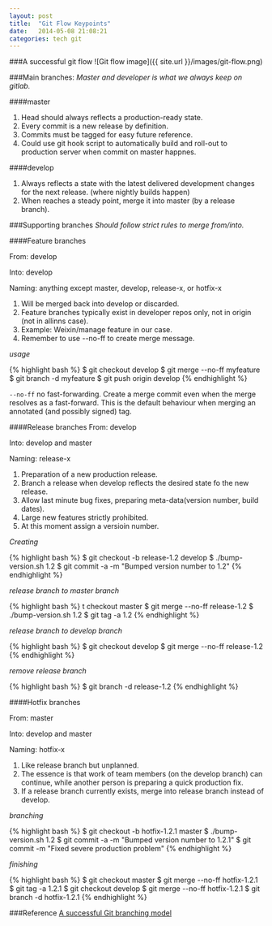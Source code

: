 ```yaml
---
layout: post
title:  "Git Flow Keypoints"
date:   2014-05-08 21:08:21
categories: tech git
---
```


###A successful git flow
![Git flow image]({{ site.url }}/images/git-flow.png)

###Main branches:
_Master and developer is what we always keep on gitlab._

####master

1. Head should always reflects a production-ready state.
2. Every commit is a new release by definition.
3. Commits must be tagged for easy future reference.
4. Could use git hook script to automatically build and roll-out to production server when commit on master happnes.  

####develop
1. Always reflects a state with the latest delivered development changes for the next release. (where nightly builds happen)
2. When reaches a steady point, merge it into master (by a release branch).

###Supporting branches
_Should follow strict rules to merge from/into._

####Feature branches

From: develop

Into: develop

Naming: anything except master, develop, release-x, or hotfix-x

1. Will be merged back into develop or discarded.
2. Feature branches typically exist in developer repos only, not in origin (not in allinns case).
3. Example: Weixin/manage feature in our case.
4. Remember to use --no-ff to create merge message.

_usage_

{% highlight bash %}
$ git checkout develop
$ git merge --no-ff myfeature
$ git branch -d myfeature
$ git push origin develop
{% endhighlight %}

`--no-ff`
no fast-forwarding. Create a merge commit even when the merge resolves as a fast-forward. This is the default behaviour when merging an annotated (and possibly signed) tag.

####Release branches
From: develop

Into: develop and master

Naming: release-x

1. Preparation of a new production release.
2. Branch a release when develop reflects the desired state fo the new release.
3. Allow last minute bug fixes, preparing meta-data(version number, build dates).
4. Large new features strictly prohibited.
5. At this moment assign a versioin number.

_Creating_

{% highlight bash %}
$ git checkout -b release-1.2 develop
$ ./bump-version.sh 1.2
$ git commit -a -m "Bumped version number to 1.2"
{% endhighlight %}

_release branch to master branch_

{% highlight bash %}
t checkout master
$ git merge --no-ff release-1.2
$ ./bump-version.sh 1.2
$ git tag -a 1.2
{% endhighlight %}

_release branch to develop branch_

{% highlight bash %}
$ git checkout develop
$ git merge --no-ff release-1.2
{% endhighlight %}

_remove release branch_

{% highlight bash %}
$ git branch -d release-1.2
{% endhighlight %}

####Hotfix branches

From: master

Into: develop and master

Naming: hotfix-x

1. Like release branch but unplanned.
2. The essence is that work of team members (on the develop branch) can continue, while another person is preparing a quick production fix.
3. If a release branch currently exists, merge into release branch instead of develop.

_branching_

{% highlight bash %}
$ git checkout -b hotfix-1.2.1 master
$ ./bump-version.sh 1.2
$ git commit -a -m "Bumped version number to 1.2.1"
$ git commit -m "Fixed severe production problem"
{% endhighlight %}

_finishing_

{% highlight bash %}
$ git checkout master
$ git merge --no-ff hotfix-1.2.1
$ git tag -a 1.2.1
$ git checkout develop
$ git merge --no-ff hotfix-1.2.1
$ git branch -d hotfix-1.2.1
{% endhighlight %}

###Reference
[A successful Git branching model](http://nvie.com/posts/a-successful-git-branching-model/)
